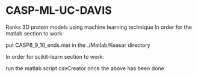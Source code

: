 CASP-ML-UC-DAVIS
================

Ranks 3D protein models using machine learning technique
In order for the matlab section to work:


  put CASP8_9_10_ends.mat in the ./Matlab/Keasar directory

In order for scikit-learn section to work:

  run the matlab script csvCreator once the above has been done
